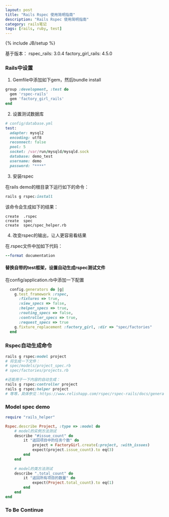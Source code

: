```yaml
---
layout: post
title: "Rails Rspec 使用简明指南"
description: "Rails Rspec 使用简明指南"
category: rails笔记
tags: [rails, ruby, test]
---
```

{% include JB/setup %}

基于版本： rspec_rails: 3.0.4 factory_girl_rails: 4.5.0

### Rails中设置

1. Gemfile中添加如下gem，然后bundle install

``` ruby
group :development, :test do
  gem 'rspec-rails'
  gem 'factory_girl_rails'
end
```

2. 设置测试数据库

``` ruby
# config/database.yml
test:
  adapter: mysql2
  encoding: utf8
  reconnect: false
  pool: 5
  socket: /var/run/mysqld/mysqld.sock
  database: demo_test
  username: demo
  password: "****"
```

3. 安装rspec

在rails demo的根目录下运行如下的命令：

``` ruby
rails g rspec:install
```

该命令会生成如下的结果：

```shell
create  .rspec
create  spec
create  spec/spec_helper.rb
```

4. 改变rspec的输出，让人更容易看结果

在.rspec文件中加如下代码：

```ruby
--format documentation
```

#### 替换自带的test框架，设置自动生成rspec测试文件

在config/application.rb中添加一下配置

```ruby
  config.generators do |g|
    g.test_framework :rspec,
      :fixtures => true,
      :view_specs => false,
      :helper_specs => true,
      :routing_specs => false,
      :controller_specs => true,
      :request_specs => true
    g.fixture_replacement :factory_girl, :dir => "spec/factories"
  end
```

### Rspec自动生成命令

```ruby
rails g rspec:model project
# 将生成一下文件：
# spec/models/project_spec.rb
# spec/factories/projects.rb

#还能用于一下内容的自动生成：
rails g rspec:controller project
rails g rspec:helper project
# 等等，具体参见：https://www.relishapp.com/rspec/rspec-rails/docs/generators
```

### Model spec demo

```ruby
require "rails_helper"

Rspec.describe Project, :type => :model do
    # model的实例方法测试
    describe "#issue_count" do
        it "返回项目中的任务个数" do
            project = FactoryGirl.create(:project, :with_issues)
            expect(project.issue_count).to eq(3)
        end
    end
    
    # model的类方法测试
    describe ".total_count" do
        it "返回所有项目的数量" do
            expect(Project.total_count).to eq(1)
        end
    end
end
```

### To Be Continue
